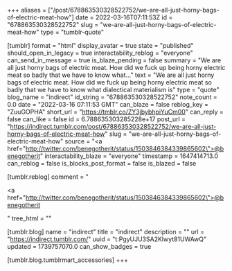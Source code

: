 +++
aliases = ["/post/678863530328522752/we-are-all-just-horny-bags-of-electric-meat-how"]
date = 2022-03-16T07:11:53Z
id = "678863530328522752"
slug = "we-are-all-just-horny-bags-of-electric-meat-how"
type = "tumblr-quote"

[tumblr]
format = "html"
display_avatar = true
state = "published"
should_open_in_legacy = true
interactability_reblog = "everyone"
can_send_in_message = true
is_blaze_pending = false
summary = "We are all just horny bags of electric meat. How did we fuck up being horny electric meat so badly that we have to know what..."
text = "We are all just horny bags of electric meat. How did we fuck up being horny electric meat so badly that we have to know what dialectical materialism is"
type = "quote"
blog_name = "indirect"
id_string = "678863530328522752"
note_count = 0.0
date = "2022-03-16 07:11:53 GMT"
can_blaze = false
reblog_key = "ZuuGOPHA"
short_url = "https://tmblr.co/ZY3jbybhpiYuCm00"
can_reply = false
can_like = false
id = 6.788635303285228e+17
post_url = "https://indirect.tumblr.com/post/678863530328522752/we-are-all-just-horny-bags-of-electric-meat-how"
slug = "we-are-all-just-horny-bags-of-electric-meat-how"
source = "<a href=\"http://twitter.com/benegotherit/status/1503846384339865602\">@benegotherit</a>"
interactability_blaze = "everyone"
timestamp = 1647414713.0
can_reblog = false
is_blocks_post_format = false
is_blazed = false

[tumblr.reblog]
comment = "<p><a href=\"http://twitter.com/benegotherit/status/1503846384339865602\">@benegotherit</a></p>"
tree_html = ""

[tumblr.blog]
name = "indirect"
title = "indirect"
description = ""
url = "https://indirect.tumblr.com/"
uuid = "t:PgyUJU3SA2Klwyt81UWAwQ"
updated = 1739757070.0
can_show_badges = true

[tumblr.blog.tumblrmart_accessories]
+++
